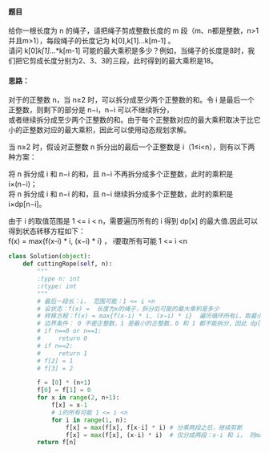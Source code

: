 #### 题目
给你一根长度为 n 的绳子，请把绳子剪成整数长度的 m 段（m、n都是整数，n>1并且m>1），每段绳子的长度记为 k[0],k[1]...k[m-1] 。  
请问 k[0]*k[1]*...*k[m-1] 可能的最大乘积是多少？例如，当绳子的长度是8时，我们把它剪成长度分别为2、3、3的三段，此时得到的最大乘积是18。

#### 思路：  
对于的正整数 n，当 n≥2 时，可以拆分成至少两个正整数的和。令 i 是最后一个正整数，则剩下的部分是 n−i，n−i 可以不继续拆分，  
或者继续拆分成至少两个正整数的和。由于每个正整数对应的最大乘积取决于比它小的正整数对应的最大乘积，因此可以使用动态规划求解。

当 n≥2 时，假设对正整数 n 拆分出的最后一个正整数是 i（1≤i<n），则有以下两种方案：  

将 n 拆分成 i 和 n−i 的和，且 n−i 不再拆分成多个正整数，此时的乘积是 i×(n−i)；  
将 n 拆分成 i 和 n−i 的和，且 n−i 继续拆分成多个正整数，此时的乘积是 i×dp[n−i]。  

由于 i 的取值范围是 1 <= i < n，需要遍历所有的 i 得到 dp[x] 的最大值.因此可以得到状态转移方程如下：  
f(x) = max{f(x-i) * i, (x−i) * i}  ， i要取所有可能 1 <= i <n



```python
class Solution(object):
    def cuttingRope(self, n):
        """
        :type n: int
        :rtype: int
        """
        # 最后一段长：i， 范围可能：1 <= i <n
        # 设状态：f(x) =  长度为x的绳子，拆分后可能的最大乘积是多少
        # 转移方程：f(x) = max{f(x-i) * i, (x−i) * i}  遍历循环所有i，取最小值
        # 边界条件： 0 不是正整数，1 是最小的正整数，0 和 1 都不能拆分，因此 dp[0]=dp[1]=0。
        # if n==0 or n==1:
        #     return 0
        # if n==2:
        #     return 1
        # f[2] = 1
        # f[3] = 2

        f = [0] * (n+1)
        f[0] = f[1] = 0
        for x in range(2, n+1):
            f[x] = x-1
            # i的所有可能 1 <= i <n
            for i in range(1, n):
                f[x] = max(f[x], f[x-i] * i) # 分乘两段之后，继续剪断
                f[x] = max(f[x], (x-i) * i)  # 仅分成两段：x-i 和 i， 则max{(x-i) * i}
        return f[n]

```
